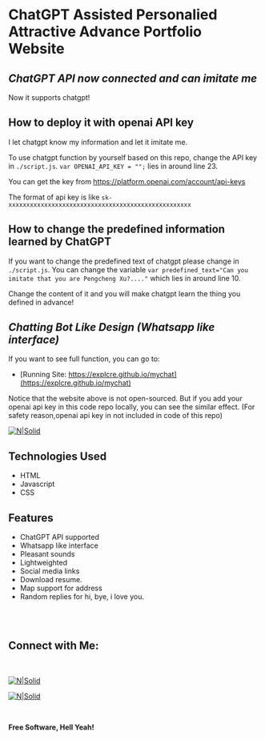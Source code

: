 # ChatGPT Assisted Personalied Attractive Advance Portfolio Website

## _ChatGPT API now connected and can imitate me_
Now it supports chatgpt!
## How to deploy it with openai API key
I let chatgpt know my information and let it imitate me.

To use chatgpt function by yourself based on this repo,  change the API key in `./script.js`.
`var OPENAI_API_KEY = "";` lies in around line 23.

You can get the key from https://platform.openai.com/account/api-keys

The format of api key is like `sk-xxxxxxxxxxxxxxxxxxxxxxxxxxxxxxxxxxxxxxxxxxxxxxxxxxx`


## How to change the predefined information learned by ChatGPT
If you want to change the predefined text of chatgpt please change in `./script.js`.
You can change the variable `var predefined_text="Can you imitate that you are Pengcheng Xu?...."` which lies in around line 10. 

Change the content of it and you will make chatgpt learn the thing you defined in advance!

## _Chatting Bot Like Design (Whatsapp like interface)_
If you want to see full function, you can go to: 
- [Running Site: https://explcre.github.io/mychat](https://explcre.github.io/mychat)

Notice that the website above is not open-sourced. But if you add your openai api key in this code repo locally, you can see the similar effect. (For safety reason,openai api key in not included in code of this repo)

[![N|Solid](images/demo.gif)](https://explcre.github.io/ChatGPT-Personalized-Portfolio-Website)

## Technologies Used

- HTML
- Javascript
- CSS

## Features

- ChatGPT API supported
- Whatsapp like interface
- Pleasant sounds
- Lightweighted
- Social media links
- Download resume.
- Map support for address
- Random replies for hi, bye, i love you.

<br><br>

## Connect with Me: 

<br>

[![N|Solid](images/telegram.svg)](https://t.me/)


[![N|Solid](images/instagram.svg)](https://instagram.com/xpc_1025)


<br>

**Free Software, Hell Yeah!**
